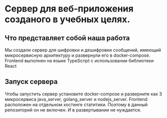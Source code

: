# Сервер для веб-приложения созданого в учебных целях.

## Что представляет собой наша работа
Мы создали сервер для шифровки и дешифровки сообщений, имеющий микросервисную архитектуру и развернули его в docker-compose. Frontend выполнен на языке TypeScript c использовании библиотеки React


## Запуск сервера
Чтобы запустить сервер установите docker-compose и разверните как 3 микросервиса java_server, golang_server и nodejs_server.
Frontend расположен на отдельном хостинге статитики. Поэтому в данный репозиторий он не включен. И в развертывании не нуждается.

